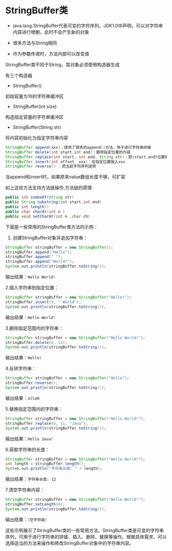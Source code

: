 # StringBuffer类

- java.lang.StringBuffer代表可变的字符序列，JDK1.0中声明，可以对字符串内容进行增删，此时不会产生新的对象

- 很多方法与String相同

- 作为参数传递时，方法内部可以改变值

StringBuffer类不同于String，其对象必须使用构造器生成

有三个构造器

- StringBuffer()

初始容量为16的字符串缓冲区

- StringBuffer(int size)

构造指定容量的字符串缓冲区

- StringBuffer(String str)

将内容初始化为指定字符串内容

```java
StringBuffer append(xxx)：提供了很多的append()方法，用于进行字符串拼接
StringBuffer delete(int start,int end)：删除指定位置的内容
StringBuffer replace(int start, int end, String str)：把[start,end)位置替换为str
StringBuffer insert(int offset, xxx)：在指定位置插入xxx
StringBuffer reverse() ：把当前字符序列逆转
```

当append和insert时，如果原来value数组长度不够，可扩容

如上这些方法支持方法链操作,方法链的原理

```java
public int indexOf(String str)
public String substring(int start,int end)
public int length()
public char charAt(int n )
public void setCharAt(int n ,char ch)
```

下面是一些常用的StringBuffer类方法的示例：

1. 创建StringBuffer对象并追加字符串：

```java
StringBuffer stringBuffer = new StringBuffer();
stringBuffer.append("Hello");
stringBuffer.append(" ");
stringBuffer.append("World!");
System.out.println(stringBuffer.toString());
```

输出结果：`Hello World!`

2.插入字符串到指定位置：

```java
StringBuffer stringBuffer = new StringBuffer("Hello!");
stringBuffer.insert(5, " World");
System.out.println(stringBuffer.toString());
```

输出结果：`Hello World!`

3.删除指定范围内的字符串：

```java
StringBuffer stringBuffer = new StringBuffer("Hello World!");
stringBuffer.delete(6, 12);
System.out.println(stringBuffer.toString());
```

输出结果：`Hello!`

4.反转字符串：

```java
StringBuffer stringBuffer = new StringBuffer("Hello");
stringBuffer.reverse();
System.out.println(stringBuffer.toString());
```

输出结果：`olleH`

5.替换指定范围内的字符串：

```java
StringBuffer stringBuffer = new StringBuffer("Hello World!");
stringBuffer.replace(6, 11, "Java");
System.out.println(stringBuffer.toString());
```

输出结果：`Hello Java!`

6.获取字符串的长度：

```java
StringBuffer stringBuffer = new StringBuffer("Hello World!");
int length = stringBuffer.length();
System.out.println("字符串长度: " + length);
```

输出结果：`字符串长度: 12`

7.清空字符串内容：

```java
StringBuffer stringBuffer = new StringBuffer("Hello World!");
stringBuffer.setLength(0);
System.out.println(stringBuffer.toString());
```

输出结果：`（空字符串）`

这些示例展示了StringBuffer类的一些常用方法。StringBuffer类是可变的字符串序列，可用于进行字符串的拼接、插入、删除、替换等操作。根据具体需求，可以选择适当的方法来操作和修改StringBuffer对象中的字符串内容。
